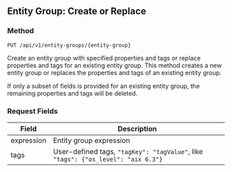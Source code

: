## Entity Group: Create or Replace

### Method
```
PUT /api/v1/entity-groups/{entity-group}
```

Create an entity group with specified properties and tags or replace properties and tags for an existing entity group.
This method creates a new entity group or replaces the properties and tags of an existing entity group. 

<aside class="notice">
If only a subset of fields is provided for an existing entity group, the remaining properties and tags will be deleted.
</aside>

### Request Fields

|Field | Description|
|---|---|
| expression | Entity group expression|
|tags | User-defined tags, `"tagKey": "tagValue"`, like `"tags": {"os_level": "aix 6.3"}`|



